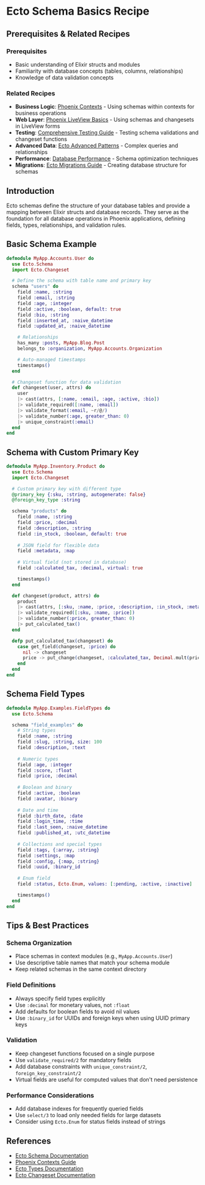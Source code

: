 # Ecto Schema Basics Recipe

## Prerequisites & Related Recipes

### Prerequisites
- Basic understanding of Elixir structs and modules
- Familiarity with database concepts (tables, columns, relationships)
- Knowledge of data validation concepts

### Related Recipes
- **Business Logic**: [Phoenix Contexts](../core/phoenix_contexts.md) - Using schemas within contexts for business operations
- **Web Layer**: [Phoenix LiveView Basics](../components/phoenix_liveview_basics.md) - Using schemas and changesets in LiveView forms
- **Testing**: [Comprehensive Testing Guide](../testing/comprehensive_testing_guide.md) - Testing schema validations and changeset functions
- **Advanced Data**: [Ecto Advanced Patterns](../data/ecto_advanced_patterns.md) - Complex queries and relationships
- **Performance**: [Database Performance](../data/database_performance.md) - Schema optimization techniques
- **Migrations**: [Ecto Migrations Guide](../data/ecto_migrations_guide.md) - Creating database structure for schemas

## Introduction

Ecto schemas define the structure of your database tables and provide a mapping between Elixir structs and database records. They serve as the foundation for all database operations in Phoenix applications, defining fields, types, relationships, and validation rules.

## Basic Schema Example

```elixir
defmodule MyApp.Accounts.User do
  use Ecto.Schema
  import Ecto.Changeset

  # Define the schema with table name and primary key
  schema "users" do
    field :name, :string
    field :email, :string
    field :age, :integer
    field :active, :boolean, default: true
    field :bio, :string
    field :inserted_at, :naive_datetime
    field :updated_at, :naive_datetime

    # Relationships
    has_many :posts, MyApp.Blog.Post
    belongs_to :organization, MyApp.Accounts.Organization

    # Auto-managed timestamps
    timestamps()
  end

  # Changeset function for data validation
  def changeset(user, attrs) do
    user
    |> cast(attrs, [:name, :email, :age, :active, :bio])
    |> validate_required([:name, :email])
    |> validate_format(:email, ~r/@/)
    |> validate_number(:age, greater_than: 0)
    |> unique_constraint(:email)
  end
end
```

## Schema with Custom Primary Key

```elixir
defmodule MyApp.Inventory.Product do
  use Ecto.Schema
  import Ecto.Changeset

  # Custom primary key with different type
  @primary_key {:sku, :string, autogenerate: false}
  @foreign_key_type :string

  schema "products" do
    field :name, :string
    field :price, :decimal
    field :description, :string
    field :in_stock, :boolean, default: true
    
    # JSON field for flexible data
    field :metadata, :map
    
    # Virtual field (not stored in database)
    field :calculated_tax, :decimal, virtual: true

    timestamps()
  end

  def changeset(product, attrs) do
    product
    |> cast(attrs, [:sku, :name, :price, :description, :in_stock, :metadata])
    |> validate_required([:sku, :name, :price])
    |> validate_number(:price, greater_than: 0)
    |> put_calculated_tax()
  end

  defp put_calculated_tax(changeset) do
    case get_field(changeset, :price) do
      nil -> changeset
      price -> put_change(changeset, :calculated_tax, Decimal.mult(price, "0.08"))
    end
  end
end
```

## Schema Field Types

```elixir
defmodule MyApp.Examples.FieldTypes do
  use Ecto.Schema

  schema "field_examples" do
    # String types
    field :name, :string
    field :slug, :string, size: 100
    field :description, :text
    
    # Numeric types
    field :age, :integer
    field :score, :float
    field :price, :decimal
    
    # Boolean and binary
    field :active, :boolean
    field :avatar, :binary
    
    # Date and time
    field :birth_date, :date
    field :login_time, :time
    field :last_seen, :naive_datetime
    field :published_at, :utc_datetime
    
    # Collections and special types
    field :tags, {:array, :string}
    field :settings, :map
    field :config, {:map, :string}
    field :uuid, :binary_id
    
    # Enum field
    field :status, Ecto.Enum, values: [:pending, :active, :inactive]

    timestamps()
  end
end
```

## Tips & Best Practices

### Schema Organization
- Place schemas in context modules (e.g., `MyApp.Accounts.User`)
- Use descriptive table names that match your schema module
- Keep related schemas in the same context directory

### Field Definitions
- Always specify field types explicitly
- Use `:decimal` for monetary values, not `:float`
- Add defaults for boolean fields to avoid nil values
- Use `:binary_id` for UUIDs and foreign keys when using UUID primary keys

### Validation
- Keep changeset functions focused on a single purpose
- Use `validate_required/2` for mandatory fields
- Add database constraints with `unique_constraint/2`, `foreign_key_constraint/2`
- Virtual fields are useful for computed values that don't need persistence

### Performance Considerations
- Add database indexes for frequently queried fields
- Use `select/3` to load only needed fields for large datasets
- Consider using `Ecto.Enum` for status fields instead of strings

## References

- [Ecto Schema Documentation](https://hexdocs.pm/ecto/Ecto.Schema.html)
- [Phoenix Contexts Guide](https://hexdocs.pm/phoenix/contexts.html)
- [Ecto Types Documentation](https://hexdocs.pm/ecto/Ecto.Type.html)
- [Ecto Changeset Documentation](https://hexdocs.pm/ecto/Ecto.Changeset.html)
